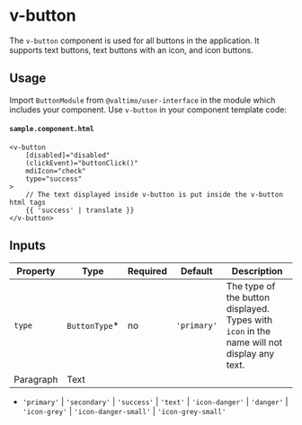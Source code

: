 # v-button

The `v-button` component is used for all buttons in the application. It supports text buttons, text buttons with an icon, and icon buttons.

## Usage

Import `ButtonModule` from `@valtimo/user-interface` in the module which includes your component. Use `v-button` in your component template code:

#### **`sample.component.html`**

```angular2html
<v-button
    [disabled]="disabled"
    (clickEvent)="buttonClick()"
    mdiIcon="check"
    type="success"
>
    // The text displayed inside v-button is put inside the v-button html tags
    {{ 'success' | translate }}
</v-button>
```

## Inputs

| Property  | Type           | Required | Default     | Description                                                                                |
| --------- | -------------- | -------- | ----------- | ------------------------------------------------------------------------------------------ |
| `type`    | `ButtonType`\* | no       | `'primary'` | The type of the button displayed. Types with `icon` in the name will not display any text. |
| Paragraph | Text           |          |             |                                                                                            |

* `'primary'` | `'secondary'` | `'success'` | `'text'` | `'icon-danger'` | `'danger'` | `'icon-grey'` | `'icon-danger-small'` | `'icon-grey-small'`
